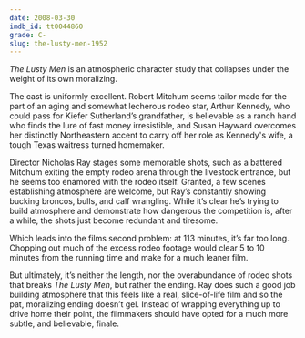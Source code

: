 ```yaml
---
date: 2008-03-30
imdb_id: tt0044860
grade: C-
slug: the-lusty-men-1952
---
```


_The Lusty Men_ is an atmospheric character study that collapses under the weight of its own moralizing.

The cast is uniformly excellent. Robert Mitchum seems tailor made for the part of an aging and somewhat lecherous rodeo star, Arthur Kennedy, who could pass for Kiefer Sutherland’s grandfather, is believable as a ranch hand who finds the lure of fast money irresistible, and Susan Hayward overcomes her distinctly Northeastern accent to carry off her role as Kennedy's wife, a tough Texas waitress turned homemaker.

Director Nicholas Ray stages some memorable shots, such as a battered Mitchum exiting the empty rodeo arena through the livestock entrance, but he seems too enamored with the rodeo itself. Granted, a few scenes establishing atmosphere are welcome, but Ray’s constantly showing bucking broncos, bulls, and calf wrangling. While it’s clear he’s trying to build atmosphere and demonstrate how dangerous the competition is, after a while, the shots just become redundant and tiresome.

Which leads into the films second problem: at 113 minutes, it’s far too long. Chopping out much of the excess rodeo footage would clear 5 to 10 minutes from the running time and make for a much leaner film.

But ultimately, it’s neither the length, nor the overabundance of rodeo shots that breaks _The Lusty Men_, but rather the ending. Ray does such a good job building atmosphere that this feels like a real, slice-of-life film and so the pat, moralizing ending doesn’t gel. Instead of wrapping everything up to drive home their point, the filmmakers should have opted for a much more subtle, and believable, finale.
